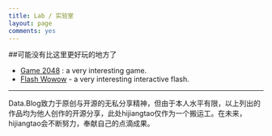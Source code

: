 ```yaml
---
title: Lab / 实验室
layout: page
comments: yes
---
```


##可能没有比这里更好玩的地方了

* [Game 2048](http://hijiangtao.github.io/lab/2048) : a very interesting game.
* [Flash Wowow](/assets/Banner_Website.swf) - a very interesting interactive flash.

----

Data.Blog致力于原创与开源的无私分享精神，但由于本人水平有限，以上列出的作品均为他人创作的开源分享，此处hijiangtao仅作为一个搬运工。在未来，hijiangtao会不断努力，奉献自己的点滴成果。

